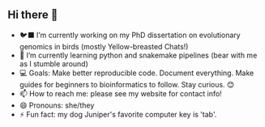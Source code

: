 ## Hi there 👋

- 🐦‍⬛ I’m currently working on my PhD dissertation on evolutionary genomics in birds (mostly Yellow-breasted Chats!)
- 🌱 I’m currently learning python and snakemake pipelines (bear with me as I stumble around)
- 💻 Goals: Make better reproducible code. Document everything. Make guides for beginners to bioinformatics to follow. Stay curious. 😊
- 📫 How to reach me: please see my website for contact info!
- 😄 Pronouns: she/they
- ⚡ Fun fact: my dog Juniper's favorite computer key is 'tab'.

